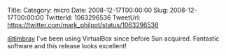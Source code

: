 Title: 
Category: micro
Date: 2008-12-17T00:00:00
Slug: 2008-12-17T00:00:00
TwitterId: 1063296536
TweetUrl: https://twitter.com/mark_philpot/status/1063296536

[@timbray](https://twitter.com/timbray) I've been using VirtualBox since before Sun acquired. Fantastic software and this release looks excellent!